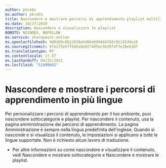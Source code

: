 ```yaml
---
author: pkrebs
ms.author: pkrebs
title: Nascondere e mostrare percorsi di apprendimento playlist multilingue
ms.date: 10/27/2019
description: Nascondere e visualizzare le playlist
ROBOTS: NOINDEX, NOFOLLOW
ms.service: sharepoint-online
ms.openlocfilehash: 9d0169c6b13930ebd66e6994d4782c91142d4a16
ms.sourcegitcommit: 97e175e5ff5b6a9e0274d5ec9b39fdf7e18eb387
ms.translationtype: MT
ms.contentlocale: it-IT
ms.lasthandoff: 04/25/2021
ms.locfileid: "51999692"
---
```

# <a name="hide-and-show-learning-pathways-multilingual-content"></a>Nascondere e mostrare i percorsi di apprendimento in più lingue 

Per personalizzare i percorsi di apprendimento per il tuo ambiente, puoi nascondere sottocategorie e playlist. Per nascondere il contenuto, usa la pagina amministrazione dei percorsi di apprendimento. La pagina Amministrazione è sempre nella lingua predefinita dell'inglese. Quando si nasconde e si visualizza il contenuto, le impostazioni si applicano a tutte le lingue supportate. Non è richiesto alcun lavoro di traduzione. 

- Per altre informazioni su come nascondere e visualizzare il contenuto, vedi Nascondere e mostrare sottocategorie e Nascondere e mostrare le playlist. 



